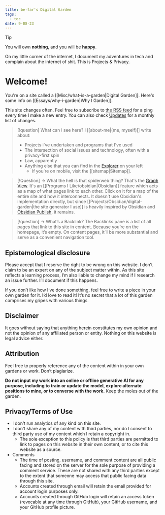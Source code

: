 ```yaml
---
title: be-far's Digital Garden
tags:
  - toc
date: 9-08-23
---
```

> [!tip] 
> You will own **nothing**, and you will be **happy**.

On my little corner of the internet, I document my adventures in tech and complain about the internet of shit. This is Projects & Privacy. 
# Welcome!
You're on a site called a [[Misc/what-is-a-garden|Digital Garden]]. Here's some info on [[Essays/why-i-garden|Why I Garden]].

This site changes often. Feel free to subscribe to [the RSS feed](/index.xml) for a ping every time I make a new entry. You can also check [Updates](/Updates) for a monthly list of changes.
> [!question] What can I see here?
> I [[about-me|(me, myself)]] write about:
> - Projects I've undertaken and programs that I've used
> - The intersection of social issues and technology, often with a privacy-first spin
> - Law, apparently
> - Anything else that you can find in the [Explorer](https://quartz.jzhao.xyz/features/explorer) on your left
>	- If you're on mobile, visit the [[sitemap|Sitemap]].

> [!Question] -> What the hell is that spiderweb thing?
> That's the [Graph View](https://help.obsidian.md/Plugins/Graph+view). It's an [[Programs I Like/obsidian|Obsidian]] feature which acts as a map of what pages link to each other. Click on it for a map of the entire site and how it interconnects. It doesn't use Obsidian's implementation directly, but since [[Projects/Obsidian/digital-garden|the site generator I use]] is heavily inspired by Obsidian and [Obsidian Publish]( https://obsidian.md/publish ), it remains.

> [!question] -> What’s a Backlink?
> The Backlinks pane is a list of all pages that link to this site in content. Because you’re on the homepage, it’s empty. On content pages, it’ll be more substantial and serve as a convenient navigation tool. 
## Epistemological disclosure
Please accept that I reserve the right to be wrong on this website. I don’t claim to be an expert on any of the subject matter within. As this site reflects a learning process, I’m also liable to change my mind if I research an issue further. I’ll document if this happens. 

If you don’t like how I’ve done something, feel free to write a piece in your own garden for it. I’d love to read it! It’s no secret that a lot of this garden comprises my gripes with various things. 
## Disclaimer
It goes without saying that anything herein constitutes my own opinion and not the opinion of any affiliated person or entity. Nothing on this website is legal advice either. 
## Attribution
Feel free to properly reference any of the content within in your own gardens or work. Don’t plagiarize. 

**Do not input my work into an online or offline generative AI for any purpose, including to train or update the model, explore alternate positions to mine, or to converse with the work.** Keep the moles out of the garden. 
## Privacy/Terms of Use
- I don't run analytics of any kind on this site.
- I don't share any of my content with third parties, nor do I consent to third party use of my content which I retain a copyright in.
	- The sole exception to this policy is that third parties are permitted to link to pages on this website in their own content, or to cite this website as a source.
- Comments
	- The time of posting, username, and comment content are all public facing and stored on the server for the sole purpose of providing a comment service. These are not shared with any third parties except to the extent that someone may access that public facing data through this site.
	- Accounts created through email will retain the email provided for account login purposes only.
	- Accounts created through GitHub login will retain an access token (revocable at any time through GitHub), your GitHub username, and your GitHub profile picture.